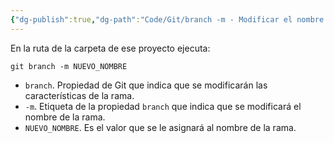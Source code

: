 ```yaml
---
{"dg-publish":true,"dg-path":"Code/Git/branch -m - Modificar el nombre de una rama en Git.md","permalink":"/code/git/branch-m-modificar-el-nombre-de-una-rama-en-git/","created":"2024-03-27T16:18","updated":"2024-03-27T16:57"}
---
```


   En la ruta de la carpeta de ese proyecto ejecuta:
```shell
git branch -m NUEVO_NOMBRE
```
- `branch`. Propiedad de Git que indica que se modificarán las características de la rama.
- `-m`. Etiqueta de la propiedad `branch` que indica que se modificará el nombre de la rama.
- `NUEVO_NOMBRE`. Es el valor que se le asignará al nombre de la rama.